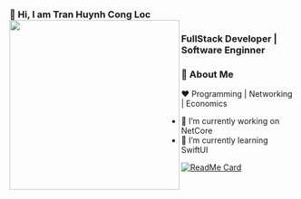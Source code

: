 
### 👋 Hi, I am Tran Huynh Cong Loc <img width="300" align="left" src="https://media.giphy.com/media/VgGpnYeMVljm1vRA6g/giphy.gif">

### FullStack Developer | Software Enginner 

### 🚀 About Me

❤️ Programming | Networking | Economics 

  * 🔭 I’m currently working on NetCore
  * 🌱 I’m currently learning SwiftUI

[![ReadMe Card](https://github-readme-stats.vercel.app/api?username=thcl-0407&show_icons=true)](https://github.com/thcl-0407/thcl-0407) 



